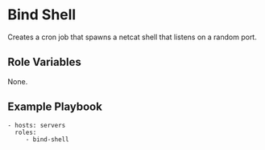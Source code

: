 Bind Shell
=========

Creates a cron job that spawns a netcat shell that listens on a random port.

Role Variables
--------------

None.

Example Playbook
----------------

    - hosts: servers
      roles:
         - bind-shell

